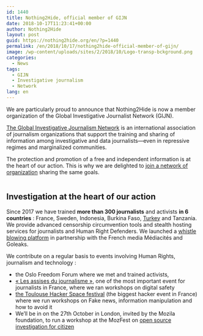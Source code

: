 ```yaml
---
id: 1440
title: Nothing2Hide, official member of GIJN
date: 2018-10-17T11:23:41+00:00
author: Nothing2Hide
layout: post
guid: https://nothing2hide.org/en/?p=1440
permalink: /en/2018/10/17/nothing2hide-official-member-of-gijn/
image: /wp-content/uploads/sites/2/2018/10/Logo-transp-bckground.png
categories:
  - News
tags:
  - GIJN
  - Investigative journalism
  - Network
lang: en
---
```

 

We are particularly proud to announce that Nothing2Hide is now a member organization of the Global Investigative Journalist Network (GIJN).

<!--more-->

[The Global Investigative Journalism Network](https://gijn.org) is an international association of journalism organizations that support the training and sharing of information among investigative and data journalists—even in repressive regimes and marginalized communities.

The protection and promotion of a free and independent information is at the heart of our action. This is why we are delighted to [join a network of organization](https://gijn.org/2018/10/17/gijn-welcomes-10-new-member-groups-from-9-countries/) sharing the same goals.  
<figure class="wp-block-image">

[<img src="https://nothing2hide.org/en/wp-content/uploads/sites/2/2018/10/new-members-collage-sept-2018-768x466.jpg" alt="" class="wp-image-1448" srcset="https://nothing2hide.org/en/wp-content/uploads/sites/2/2018/10/new-members-collage-sept-2018-768x466.jpg 768w, https://nothing2hide.org/en/wp-content/uploads/sites/2/2018/10/new-members-collage-sept-2018-768x466-300x182.jpg 300w, https://nothing2hide.org/en/wp-content/uploads/sites/2/2018/10/new-members-collage-sept-2018-768x466-600x364.jpg 600w, https://nothing2hide.org/en/wp-content/uploads/sites/2/2018/10/new-members-collage-sept-2018-768x466-264x160.jpg 264w" sizes="(max-width: 767px) 89vw, (max-width: 1000px) 54vw, (max-width: 1071px) 543px, 580px" />](https://gijn.org/2018/10/17/gijn-welcomes-10-new-member-groups-from-9-countries/)</figure> 

## Investigation at the heart of our action

Since 2017 we have trained **more than 300 journalists** and activists **in 6 countries** : France, Sweden, Indonesia, Burkina Faso, [Turkey](https://nothing2hide.org/en/2018/08/27/nothing2hide-and-souriatna/) and Tanzania. We provide advanced censorship circumvention tools and stealth hosting services for journalists and Human Right Defenders. We launched a [whistle blowing platform](https://nothing2hide.org/fr/2018/10/01/lanceurs-dalerte-la-plateforme-dalerte-locales-securisees/) in partnership with the French media Médiacités and Goleaks.

We contribute on a regular basis to events involving Human Rights, journalism and technology :

  * the Oslo Freedom Forum where we met and trained activists, 
  * [« Les assises du journalisme »](https://nothing2hide.org/fr/2018/03/13/nothing2hide-aux-assises-du-journalisme-les-14-15-et-16-mars/), one of the most important event for journalists in France, where we ran workshops on digital safety
  * [the Toulouse Hacker Space festival](https://nothing2hide.org/fr/2018/05/07/thsf/) (the biggest hacker event in France) where we run workshops on Fake news, information manipulation and how to avoid it
  * We&rsquo;ll be in on the 27th October in London, invited by the Mozila foundation, to run a workshop at the MozFest on [open source investigation for citizen](https://guidebook.com/guide/147793/event/21682644/)

